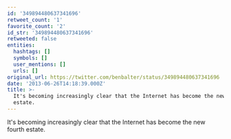 ```yaml
---
id: '349894480637341696'
retweet_count: '1'
favorite_count: '2'
id_str: '349894480637341696'
retweeted: false
entities:
  hashtags: []
  symbols: []
  user_mentions: []
  urls: []
original_url: https://twitter.com/benbalter/status/349894480637341696
date: '2013-06-26T14:18:39.000Z'
title: >-
  It's becoming increasingly clear that the Internet has become the new fourth
  estate.
---
```


It's becoming increasingly clear that the Internet has become the new fourth estate.
